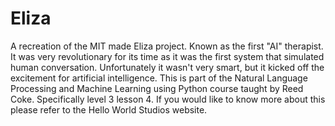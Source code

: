 # Eliza
A recreation of the MIT made Eliza project. Known as the first "AI" therapist. It was very revolutionary for its time as it was the first system that simulated human conversation. Unfortunately it wasn't very smart, but it kicked off the excitement for artificial intelligence.
This is part of the Natural Language Processing and Machine Learning using Python course taught by Reed Coke. Specifically level 3 lesson 4. If you would like to know more about this please refer to the Hello World Studios website.
